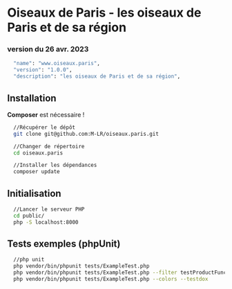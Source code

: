 # Oiseaux de Paris - les oiseaux de Paris et de sa région

### version du 26 avr. 2023

```sh
  "name": "www.oiseaux.paris",
  "version": "1.0.0",
  "description": "les oiseaux de Paris et de sa région",
```

## Installation

**Composer** est nécessaire ! 

```sh
  //Récupérer le dépôt
  git clone git@github.com:M-LR/oiseaux.paris.git

  //Changer de répertoire
  cd oiseaux.paris

  //Installer les dépendances 
  composer update
```

## Initialisation
```sh
  //Lancer le serveur PHP
  cd public/
  php -S localhost:8000
```

## Tests exemples (phpUnit)
```sh
  //php unit
  php vendor/bin/phpunit tests/ExampleTest.php
  php vendor/bin/phpunit tests/ExampleTest.php --filter testProductFunction
  php vendor/bin/phpunit tests/ExampleTest.php --colors --testdox  
```
